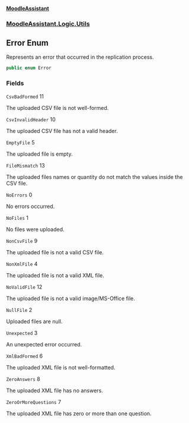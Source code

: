 #### [MoodleAssistant](index.md 'index')
### [MoodleAssistant.Logic.Utils](MoodleAssistant.Logic.Utils.md 'MoodleAssistant.Logic.Utils')

## Error Enum

Represents an error that occurred in the replication process.

```csharp
public enum Error
```
### Fields

<a name='MoodleAssistant.Logic.Utils.Error.CsvBadFormed'></a>

`CsvBadFormed` 11

The uploaded CSV file is not well-formed.

<a name='MoodleAssistant.Logic.Utils.Error.CsvInvalidHeader'></a>

`CsvInvalidHeader` 10

The uploaded CSV file has not a valid header.

<a name='MoodleAssistant.Logic.Utils.Error.EmptyFile'></a>

`EmptyFile` 5

The uploaded file is empty.

<a name='MoodleAssistant.Logic.Utils.Error.FileMismatch'></a>

`FileMismatch` 13

The uploaded files names or quantity do not match the values inside the CSV file.

<a name='MoodleAssistant.Logic.Utils.Error.NoErrors'></a>

`NoErrors` 0

No errors occurred.

<a name='MoodleAssistant.Logic.Utils.Error.NoFiles'></a>

`NoFiles` 1

No files were uploaded.

<a name='MoodleAssistant.Logic.Utils.Error.NonCsvFile'></a>

`NonCsvFile` 9

The uploaded file is not a valid CSV file.

<a name='MoodleAssistant.Logic.Utils.Error.NonXmlFile'></a>

`NonXmlFile` 4

The uploaded file is not a valid XML file.

<a name='MoodleAssistant.Logic.Utils.Error.NoValidFile'></a>

`NoValidFile` 12

The uploaded file is not a valid image/MS-Office file.

<a name='MoodleAssistant.Logic.Utils.Error.NullFile'></a>

`NullFile` 2

Uploaded files are null.

<a name='MoodleAssistant.Logic.Utils.Error.Unexpected'></a>

`Unexpected` 3

An unexpected error occurred.

<a name='MoodleAssistant.Logic.Utils.Error.XmlBadFormed'></a>

`XmlBadFormed` 6

The uploaded XML file is not well-formatted.

<a name='MoodleAssistant.Logic.Utils.Error.ZeroAnswers'></a>

`ZeroAnswers` 8

The uploaded XML file has no answers.

<a name='MoodleAssistant.Logic.Utils.Error.ZeroOrMoreQuestions'></a>

`ZeroOrMoreQuestions` 7

The uploaded XML file has zero or more than one question.